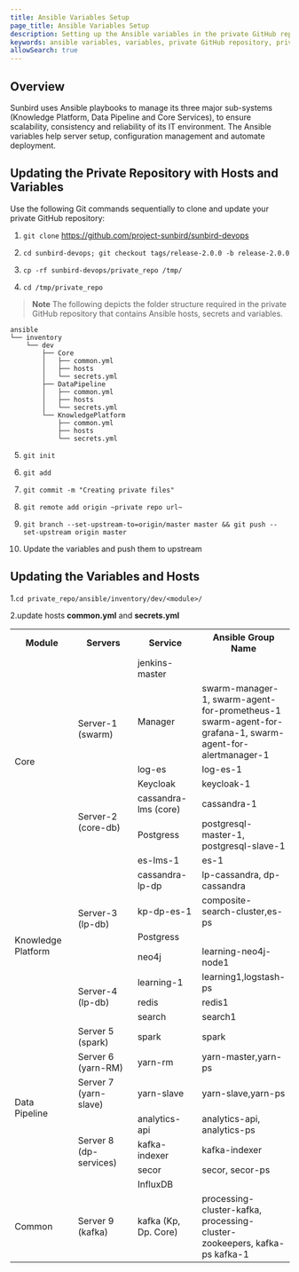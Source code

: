 ```yaml
---
title: Ansible Variables Setup
page_title: Ansible Variables Setup
description: Setting up the Ansible variables in the private GitHub repository
keywords: ansible variables, variables, private GitHub repository, private repo
allowSearch: true
---
```

## Overview

Sunbird uses Ansible playbooks to manage its three major sub-systems (Knowledge Platform, Data Pipeline and Core Services), to ensure scalability, consistency and reliability of its IT environment. The Ansible variables help server setup, configuration management and automate deployment.   

    
## Updating the Private Repository with Hosts and Variables

Use the following Git commands sequentially to clone and update your private GitHub repository: 

1. `git clone` <a href="https://project-sunbird/sunbird-devops">https://github.com/project-sunbird/sunbird-devops</a>

2. `cd sunbird-devops; git checkout tags/release-2.0.0 -b release-2.0.0`

3. `cp -rf sunbird-devops/private_repo /tmp/`

4. `cd /tmp/private_repo`


> **Note** The following depicts the folder structure required in the private GitHub repository that contains Ansible hosts, secrets and variables.
  
```
ansible
└── inventory
    └── dev
        ├── Core
        │   ├── common.yml
        │   ├── hosts
        │   └── secrets.yml
        ├── DataPipeline
        │   ├── common.yml
        │   ├── hosts
        │   └── secrets.yml
        └── KnowledgePlatform
            ├── common.yml
            ├── hosts
            └── secrets.yml
```

5. `git init`
   
6. `git add`
   
7. `git commit -m "Creating private files"`
   
8. `git remote add origin ~private repo url~`

9. `git branch --set-upstream-to=origin/master master && git push --set-upstream origin master`
    
10. Update the variables and push them to upstream

## Updating the Variables and Hosts

1.`cd private_repo/ansible/inventory/dev/<module>/`

2.update hosts **common.yml** and **secrets.yml**

<table>
  <tr>
    <th style="width:25%">Module</th>
    <th style="width:25%">Servers</th>
    <th style="width:25%">Service</th>
    <th style="width:25%">Ansible Group Name</th>
  </tr>
  <tr>
    <td rowspan="7">Core</td>
    <td></td>
    <td>jenkins-master</td>
    <td></td>
  </tr>
  <tr>
    <td rowspan="2">Server-1 (swarm)</td>
    <td>Manager</td>
    <td>swarm-manager-1, swarm-agent-for-prometheus-1 swarm-agent-for-grafana-1, swarm-agent-for-alertmanager-1</td>
  </tr>
  <tr>
    <td>log-es</td>
    <td>log-es-1</td>
  </tr>   
  <tr>
    <td rowspan="4">Server-2 (core-db)</td>
    <td>Keycloak</td>
    <td>keycloak-1</td>
  </tr>  
  <tr>
    <td>cassandra-lms (core)</td>
    <td>cassandra-1</td>
  </tr>   
  <tr>
    <td>Postgress</td>
    <td>postgresql-master-1, postgresql-slave-1</td>
  </tr>   
  <tr>
    <td>es-lms-1</td>
    <td>es-1</td>
  </tr> 
  <tr>
    <td rowspan="7">Knowledge Platform</td>
    <td rowspan="4">Server-3 (lp-db)</td>
    <td>cassandra-lp-dp</td>
    <td>lp-cassandra, dp-cassandra</td>
  </tr>
  <tr>
    <td>kp-dp-es-1</td>
    <td>composite-search-cluster,es-ps</td>
  </tr>
  <tr>
    <td>Postgress</td>
    <td></td>
  </tr>
  <tr>
    <td>neo4j</td>
    <td>learning-neo4j-node1</td>
  </tr>
  <tr>
    <td rowspan="3">Server-4 (lp-db)</td>
    <td>learning-1</td>
    <td>learning1,logstash-ps</td>
  </tr>
  <tr>
    <td>redis</td>
    <td>redis1</td>
  </tr><tr>
    <td>search</td>
    <td>search1</td>
  </tr>
  <tr>
    <td rowspan="7">Data Pipeline</td>
    <td>Server 5 (spark)</td>
    <td>spark</td>
    <td>spark</td>
  </tr>
  <tr>
    <td>Server 6 (yarn-RM)</td>
    <td>yarn-rm </td>
    <td>yarn-master,yarn-ps</td>
  </tr>
  <tr>
    <td>Server 7 (yarn-slave)</td>
    <td>yarn-slave</td>
    <td>yarn-slave,yarn-ps</td>
  </tr>
  <tr>
    <td rowspan="4">Server 8 (dp-services)</td>
    <td>analytics-api</td>
    <td>analytics-api, analytics-ps</td>
  </tr>
  <tr>
    <td>kafka-indexer</td>
    <td>kafka-indexer</td>
  </tr>
  <tr>
    <td>secor</td>
    <td>secor, secor-ps</td>
  </tr>
  <tr>
    <td>InfluxDB</td>
    <td></td>
  </tr>
  <tr>
    <td>Common</td>
    <td>Server 9 (kafka)</td>
    <td>kafka (Kp, Dp. Core)</td>
    <td>processing-cluster-kafka, processing-cluster-zookeepers, kafka-ps
kafka-1</td>
  </tr>
</table>
